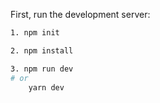 First, run the development server:

```bash
1. npm init

2. npm install

3. npm run dev
# or
    yarn dev